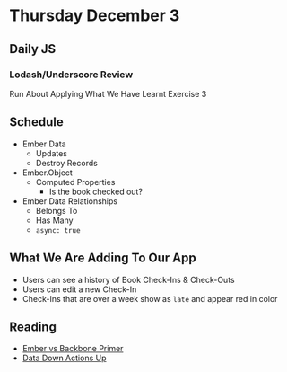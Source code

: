 # Thursday December 3

## Daily JS

### Lodash/Underscore Review

Run About Applying What We Have Learnt Exercise 3

## Schedule

* Ember Data
  * Updates
  * Destroy Records
* Ember.Object
  * Computed Properties
    * Is the book checked out?
* Ember Data Relationships
  * Belongs To
  * Has Many
  * `async: true`

## What We Are Adding To Our App

* Users can see a history of Book Check-Ins & Check-Outs
* Users can edit a new Check-In
* Check-Ins that are over a week show as `late` and appear red in color

<!-- * [Video of Morning Session](https://vimeo.com/147627637) -->

## Reading

* [Ember vs Backbone Primer](../../ember/primer.html)
* [Data Down Actions Up](../../ember/ddau.html)
